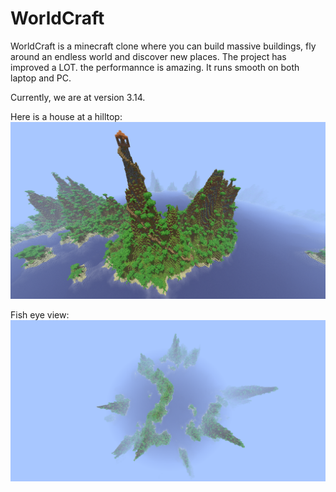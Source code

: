 # WorldCraft
WorldCraft is a minecraft clone where you can build massive buildings, fly around an endless world and discover new places.
The project has improved a LOT. the performannce is amazing. It runs smooth on both laptop and PC.

Currently, we are at version 3.14.

Here is a house at a hilltop:
![house at hilltop](hilltop.bmp)

Fish eye view:
![fish eye view](fisheyeview.png)
